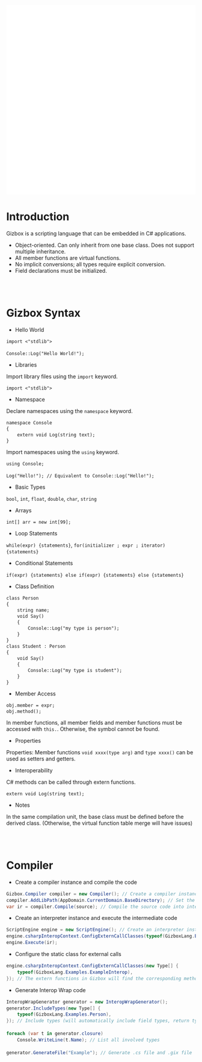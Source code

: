 ![](Gizbox.png)

# Introduction

Gizbox is a scripting language that can be embedded in C# applications.

- Object-oriented. Can only inherit from one base class. Does not support multiple inheritance.
- All member functions are virtual functions.
- No implicit conversions; all types require explicit conversion.
- Field declarations must be initialized.

<br />
<br />

# Gizbox Syntax

- Hello World

```Gizbox
import <"stdlib">

Console::Log("Hello World!");
```

- Libraries

Import library files using the `import` keyword.

```Gizbox
import <"stdlib">
```

- Namespace

Declare namespaces using the `namespace` keyword.

```Gizbox
namespace Console
{
    extern void Log(string text);
}
```

Import namespaces using the `using` keyword.

```Gizbox
using Console;

Log("Hello!"); // Equivalent to Console::Log("Hello!");
```

- Basic Types

`bool`, `int`, `float`, `double`, `char`, `string`

- Arrays

```Gizbox
int[] arr = new int[99];
```

- Loop Statements

`while(expr) {statements}`, `for(initializer ; expr ; iterator) {statements}`

- Conditional Statements

`if(expr) {statements} else if(expr) {statements} else {statements}`

- Class Definition

```Gizbox
class Person
{
    string name;
    void Say()
    {
        Console::Log("my type is person");
    }
}
class Student : Person
{
    void Say()
    {
        Console::Log("my type is student");
    }
}
```

- Member Access

```Gizbox
obj.member = expr;
obj.method();
```

In member functions, all member fields and member functions must be accessed with `this.`. Otherwise, the symbol cannot be found.

- Properties

Properties: Member functions `void xxxx(type arg)` and `type xxxx()` can be used as setters and getters.

- Interoperability

C# methods can be called through extern functions.

```Gizbox
extern void Log(string text);
```

- Notes

In the same compilation unit, the base class must be defined before the derived class. (Otherwise, the virtual function table merge will have issues)

<br />
<br />

# Compiler

- Create a compiler instance and compile the code

```C#
Gizbox.Compiler compiler = new Compiler(); // Create a compiler instance
compiler.AddLibPath(AppDomain.CurrentDomain.BaseDirectory); // Set the library file search path
var ir = compiler.Compile(source); // Compile the source code into intermediate code
```

- Create an interpreter instance and execute the intermediate code

```C#
ScriptEngine engine = new ScriptEngine(); // Create an interpreter instance
engine.csharpInteropContext.ConfigExternCallClasses(typeof(GizboxLang.Examples.ExampleInterop)); //
engine.Execute(ir);
```

- Configure the static class for external calls

```C#
engine.csharpInteropContext.ConfigExternCallClasses(new Type[] {
    typeof(GizboxLang.Examples.ExampleInterop),
}); // The extern functions in Gizbox will find the corresponding methods from this class
```

- Generate Interop Wrap code

```C#
InteropWrapGenerator generator = new InteropWrapGenerator();
generator.IncludeTypes(new Type[] {
    typeof(GizboxLang.Examples.Person),
}); // Include types (will automatically include field types, return types, and parameter types of member functions)

foreach (var t in generator.closure)
    Console.WriteLine(t.Name); // List all involved types

generator.GenerateFile("Example"); // Generate .cs file and .gix file
```